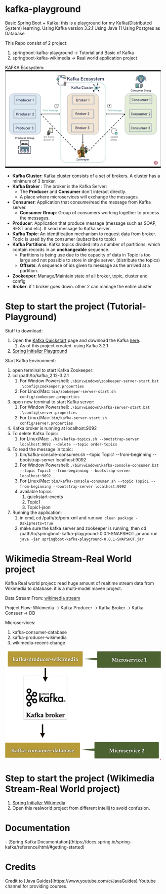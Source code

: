 # kafka-playground

<p>
Basic Spring Boot + Kafka: this is a playground for my Kafka(Distributed System) learning. 
Using Kafka version 3.2.1
Using Java 11
Using Postgres as Database
</p>


This Repo consist of 2 project:
1. springboot-kafka-playground -> Tutorial and Basic of Kafka
2. springboot-kafka-wikimedia -> Real world application project

KAFKA Ecosystem:
![Credit to Java Guides Youtube Channel](./img/kafka-ecosystem.png)

- **Kafka Cluster**: Kafka cluster consists of a set of brokers. A cluster has a minimum of 3 broker.
- **Kafka Broker** : The broker is the Kafka Server:
  - The **Producer** and **Consumer** don't interact directly.
  - A place where microservices will exchange the messages.
- **Consumer**: Application that consume/read the message from Kafka server.
  - **Consumer Group**: Group of consumers working together to process the messages.
- **Producer**: Application that produce message (message such as SOAP, REST and etc). It send message to Kafka server.
- **Kafka Topic**: An identification mechanism to request data from broker. Topic is used by the consumer (subscribe to topic)
- **Kafka Partitions**: Kafka topics divided into a number of partitions, which contain records in an **unchangeable** sequence.
  - Partitions is being use due to the capacity of data in Topic is too large and not possible to store in single server. (distribute the topics)
  - **Offsets**: A sequence of ids given to message as the arrived at a partition.
- **Zookeeper**: Manage/Maintain state of all broker, topic, cluster and config
- **Broker**: if 1 broker goes down. other 2 can manage the entire cluster

<h1>Step to start the project (Tutorial-Playground)</h1>

Stuff to download:
1. Open the [Kafka Quickstart](https://kafka.apache.org/quickstart) page and download the Kafka [here](https://www.apache.org/dyn/closer.cgi?path=/kafka/3.2.1/kafka_2.13-3.2.1.tgz).
   1. As of this project created. using Kafka 3.2.1
2. [Spring Initializr Playground](https://start.spring.io/#!type=maven-project&language=java&platformVersion=2.7.2&packaging=jar&jvmVersion=11&groupId=com.dzakirinmd&artifactId=springboot-kafka-playground&name=springboot-kafka-playground&description=Demo%20project%20for%20Spring%20Boot%20and%20Kafka&packageName=com.dzakirinmd.springboot-kafka-playground&dependencies=web,kafka)

Start Kafka Environment:
1. open terminal to start Kafka Zookeeper:
2. cd /path/to/kafka_2.12-3.2.1
   1. For Window Powershell: ```.\bin\windows\zookeeper-server-start.bat .\config\zookeeper.properties```
   2. For Linux/Mac: ```bin/zookeeper-server-start.sh config/zookeeper.properties```
3. open new terminal to start Kafka server:
   1. For Window Powershell: ```.\bin\windows\kafka-server-start.bat .\config\server.properties```
   2. For Linux/Mac: ```bin/kafka-server-start.sh config/server.properties```
4. Kafka broker is running at localhost:9092
5. To delete Kafka Topic:
    1. for Linux/Mac: ```./bin/kafka-topics.sh --bootstrap-server localhost:9092 --delete --topic order-topics```
6. To read the message in topic:
   1. bin/kafka-console-consumer.sh --topic Topic1 --from-beginning --bootstrap-server localhost:9092
   2. For Window Powershell: ```.\bin\windows\kafka-console-consumer.bat --topic Topic1 --from-beginning --bootstrap-server localhost:9092```
   3. For Linux/Mac: ```bin/kafka-console-consumer.sh --topic Topic1 --from-beginning --bootstrap-server localhost:9092```
   4. available topics:
      1. quickstart-events
      2. Topic1
      3. Topic1-json
7. Running the application:
   1. in cmd, cd /path/to/pom.xml and run ```mvn clean package -DskipTests=true```
   2. make sure the kafka server and zookeeper is running, then cd /path/to/springboot-kafka-playground-0.0.1-SNAPSHOT.jar and run ```java -jar springboot-kafka-playground-0.0.1-SNAPSHOT.jar```

<h1>Wikimedia Stream-Real World project</h1>

<p>
Kafka Real world project: read huge amount of realtime stream data from Wikimedia to database.
it is a multi-model maven project.

Data Stream From: [wikimedia stream](https://stream.wikimedia.org/v2/stream/recentchange) 

Project Flow:
Wikimedia -> Kafka Producer -> Kafka Broker -> Kafka Consuer -> DB

Microservices: 
1. kafka-consumer-database
2. kafka-producer-wikimedia
3. wikimedia-recent-change

![Credit to Java Guides Youtube Channel](./img/realworld-project-setup.png)
</p>

<h1>Step to start the project (Wikimedia Stream-Real World project)</h1>

1. [Spring Initializr Wikimedia](https://start.spring.io/#!type=maven-project&language=java&platformVersion=2.7.2&packaging=jar&jvmVersion=11&groupId=net.dzakirinmd&artifactId=springboot-kafka-real-world-project&name=springboot-kafka-real-world-project&description=Demo%20RealWorld%20project%20for%20Spring%20Boot%20and%20Kafka&packageName=net.dzakirinmd.springboot-kafka-real-world-project&dependencies=kafka,lombok)
2. Open this realworld project from different intellij to avoid confusion.


<h1>Documentation</h1>
- [Spring Kafka Documentation](https://docs.spring.io/spring-kafka/reference/html/#getting-started)

<h1>Credits</h1>
Credit to [Java Guides](https://www.youtube.com/c/JavaGuides) Youtube channel for providing courses.